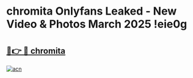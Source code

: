 # chromita Onlyfans Leaked - New Video & Photos March 2025 !eie0g

# <h2><a href="https://5kwjnz.iuczelnia.edu.pl?title=chromita&ref=eie0g">🔗👉 🔴 chromita</a></h2>

[![acn](https://github.com/user-attachments/assets/0f9c940e-d8b0-45ae-aac7-cd30a18b3e1c)](https://5kwjnz.iuczelnia.edu.pl?title=chromita&ref=eie0g)

